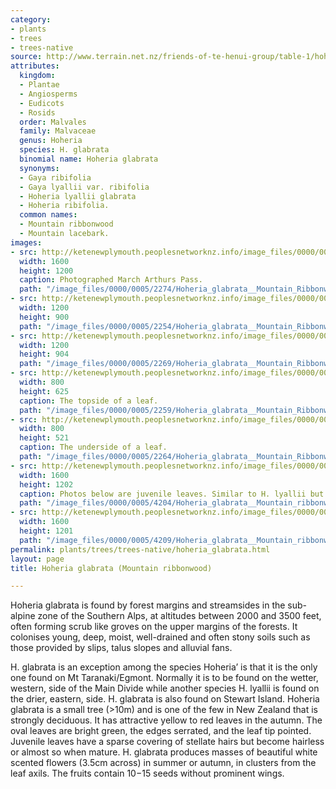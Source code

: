 ```yaml
---
category:
- plants
- trees
- trees-native
source: http://www.terrain.net.nz/friends-of-te-henui-group/table-1/hoheria-glabrata-mountain-ribbonwood.html
attributes:
  kingdom:
  - Plantae
  - Angiosperms
  - Eudicots
  - Rosids
  order: Malvales
  family: Malvaceae
  genus: Hoheria
  species: H. glabrata
  binomial name: Hoheria glabrata
  synonyms:
  - Gaya ribifolia
  - Gaya lyallii var. ribifolia
  - Hoheria lyallii glabrata
  - Hoheria ribifolia.
  common names:
  - Mountain ribbonwood
  - Mountain lacebark.
images:
- src: http://ketenewplymouth.peoplesnetworknz.info/image_files/0000/0005/2274/Hoheria_glabrata__Mountain_Ribbonwood.JPG
  width: 1600
  height: 1200
  caption: Photographed March Arthurs Pass.
  path: "/image_files/0000/0005/2274/Hoheria_glabrata__Mountain_Ribbonwood.JPG"
- src: http://ketenewplymouth.peoplesnetworknz.info/image_files/0000/0005/2254/Hoheria_glabrata__Mountain_Ribbonwood-001.JPG
  width: 1200
  height: 900
  path: "/image_files/0000/0005/2254/Hoheria_glabrata__Mountain_Ribbonwood-001.JPG"
- src: http://ketenewplymouth.peoplesnetworknz.info/image_files/0000/0005/2269/Hoheria_glabrata__Mountain_Ribbonwood-004.JPG
  width: 1200
  height: 904
  path: "/image_files/0000/0005/2269/Hoheria_glabrata__Mountain_Ribbonwood-004.JPG"
- src: http://ketenewplymouth.peoplesnetworknz.info/image_files/0000/0005/2259/Hoheria_glabrata__Mountain_Ribbonwood-002.JPG
  width: 800
  height: 625
  caption: The topside of a leaf.
  path: "/image_files/0000/0005/2259/Hoheria_glabrata__Mountain_Ribbonwood-002.JPG"
- src: http://ketenewplymouth.peoplesnetworknz.info/image_files/0000/0005/2264/Hoheria_glabrata__Mountain_Ribbonwood-003.JPG
  width: 800
  height: 521
  caption: The underside of a leaf.
  path: "/image_files/0000/0005/2264/Hoheria_glabrata__Mountain_Ribbonwood-003.JPG"
- src: http://ketenewplymouth.peoplesnetworknz.info/image_files/0000/0005/4204/Hoheria_glabrata__Mountain_ribbonwood.-001.-002.JPG
  width: 1600
  height: 1202
  caption: Photos below are juvenile leaves. Similar to H. lyallii but smaller.
  path: "/image_files/0000/0005/4204/Hoheria_glabrata__Mountain_ribbonwood.-001.-002.JPG"
- src: http://ketenewplymouth.peoplesnetworknz.info/image_files/0000/0005/4209/Hoheria_glabrata__Mountain_ribbonwood..JPG
  width: 1600
  height: 1201
  path: "/image_files/0000/0005/4209/Hoheria_glabrata__Mountain_ribbonwood..JPG"
permalink: plants/trees/trees-native/hoheria_glabrata.html
layout: page
title: Hoheria glabrata (Mountain ribbonwood)

---
```

Hoheria glabrata is found by forest margins and streamsides in the sub-alpine zone of the Southern Alps, at altitudes between 2000 and 3500 feet, often forming scrub like groves on the upper margins of the forests. It colonises young, deep, moist, well-drained and often stony soils such as those provided by slips, talus slopes and alluvial fans.

H. glabrata is an exception among the species Hoheria’ is that it is the only one found on Mt Taranaki/Egmont. Normally it is to be found on the wetter, western, side of the Main Divide while another species H. lyallii is found on the drier, eastern, side. H. glabrata is also found on Stewart Island.
Hoheria glabrata is a small tree (&gt;10m) and is one of the few in New Zealand that is strongly deciduous. It has attractive yellow to red leaves in the autumn.
The oval leaves are bright green, the edges serrated, and the leaf tip pointed. Juvenile leaves have a sparse covering of stellate hairs but become hairless or almost so when mature.
H. glabrata produces masses of beautiful white scented flowers (3.5cm across) in summer or autumn, in clusters from the leaf axils. The fruits contain 10−15 seeds without prominent wings.
